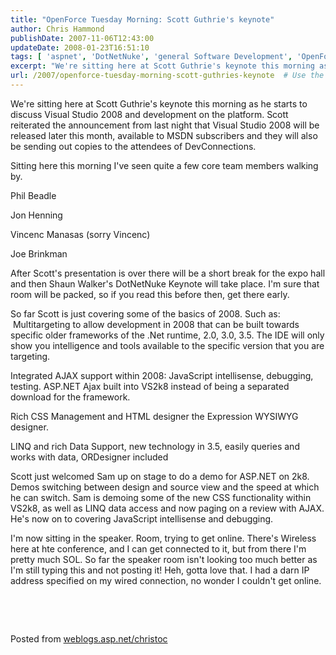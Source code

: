 ```yaml
---
title: "OpenForce Tuesday Morning: Scott Guthrie's keynote"
author: Chris Hammond
publishDate: 2007-11-06T12:43:00
updateDate: 2008-01-23T16:51:10
tags: [ 'aspnet', 'DotNetNuke', 'general Software Development', 'OpenForce', 'OpenForce07' ]
excerpt: "We're sitting here at Scott Guthrie's keynote this morning as he starts to discuss Visual Studio 2008 and development on the platform. Scott reiterated the announcement from last night that Visual Studio 2008 will be released later this month, available to MSDN subscribers and they will also be sending out copies to the attendees of DevConnections. Sitting here this morning I've seen quite a few core team members walking by.  Phil Beadle Jon Henning Vincenc Manasas (sorry Vincenc) Joe Brinkman After Scott's presentation is over there will be a short break for the expo hall and then Shaun Walker's DotNetNuke Keynote will take place. I'm sure that room will be packed, so if you read this before then, get there early. So far Scott is just covering some of the basics of 2008. Such as: &nbsp;Multitargeting to allow development in 2008 that can be built towards specific older frameworks of the .Net runtime, 2.0, 3.0, 3.5. The IDE will only show you intelligence and tools available to the specific version that you are targeting. Integrated AJAX support within 2008: JavaScript intellisense, debugging, testing. ASP.NET Ajax built into VS2k8 instead of being a separated download for the framework. Rich CSS Management and HTML designer the Expression WYSIWYG designer. LINQ and rich Data Support, new technology in 3.5, easily queries and works with data, ORDesigner included Scott just welcomed Sam up on stage to do a demo for ASP.NET on 2k8. Demos switching between design and source view and the speed at which he can switch. Sam is demoing some of the new CSS functionality within VS2k8, as well as LINQ data access and now paging on a review with AJAX. He's now on to covering JavaScript intellisense and debugging. I'm now sitting in the speaker. Room, trying to get online. There's Wireless here at hte conference, and I can get connected to it, but from there I'm pretty much SOL. So far the speaker room isn't looking too much better as I'm still typing this and not posting it! Heh, gotta love that. I had a darn IP address specified on my wired connection, no wonder I couldn't get online. &nbsp; &nbsp; Posted from..."
url: /2007/openforce-tuesday-morning-scott-guthries-keynote  # Use the generated URL with year
---
```

<P>We're sitting here at Scott Guthrie's keynote this morning as he starts to discuss Visual Studio 2008 and development on the platform. Scott reiterated the announcement from last night that Visual Studio 2008 will be released later this month, available to MSDN subscribers and they will also be sending out copies to the attendees of DevConnections.</P> <P>Sitting here this morning I've seen quite a few core team members walking by. </P> <P>Phil Beadle</P> <P>Jon Henning</P> <P>Vincenc Manasas (sorry Vincenc)</P> <P>Joe Brinkman</P> <P>After Scott's presentation is over there will be a short break for the expo hall and then Shaun Walker's DotNetNuke Keynote will take place. I'm sure that room will be packed, so if you read this before then, get there early.</P> <P>So far Scott is just covering some of the basics of 2008. Such as: &nbsp;Multitargeting to allow development in 2008 that can be built towards specific older frameworks of the .Net runtime, 2.0, 3.0, 3.5. The IDE will only show you intelligence and tools available to the specific version that you are targeting.</P> <P>Integrated AJAX support within 2008: JavaScript intellisense, debugging, testing. ASP.NET Ajax built into VS2k8 instead of being a separated download for the framework.</P> <P>Rich CSS Management and HTML designer the Expression WYSIWYG designer.</P> <P>LINQ and rich Data Support, new technology in 3.5, easily queries and works with data, ORDesigner included</P> <P>Scott just welcomed Sam up on stage to do a demo for ASP.NET on 2k8. Demos switching between design and source view and the speed at which he can switch. Sam is demoing some of the new CSS functionality within VS2k8, as well as LINQ data access and now paging on a review with AJAX. He's now on to covering JavaScript intellisense and debugging.</P> <P>I'm now sitting in the speaker. Room, trying to get online. There's Wireless here at hte conference, and I can get connected to it, but from there I'm pretty much SOL. So far the speaker room isn't looking too much better as I'm still typing this and not posting it! Heh, gotta love that. I had a darn IP address specified on my wired connection, no wonder I couldn't get online.</P> <P mce_keep="true">&nbsp;</P> <P mce_keep="true">&nbsp;</P> Posted from <A href="https://weblogs.asp.net/christoc/">weblogs.asp.net/christoc</a>
